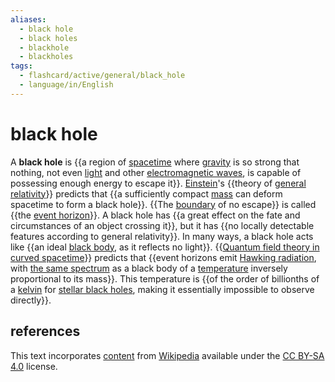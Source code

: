 ```yaml
---
aliases:
  - black hole
  - black holes
  - blackhole
  - blackholes
tags:
  - flashcard/active/general/black_hole
  - language/in/English
---
```


# black hole

A __black hole__ is {{a region of [spacetime](spacetime.md) where [gravity](gravity.md) is so strong that nothing, not even [light](light.md) and other [electromagnetic waves](electromagnetic%20radiation.md), is capable of possessing enough energy to escape it}}. [Einstein](Albert%20Einstein.md)'s {{theory of [general relativity](general%20relativity.md)}} predicts that {{a sufficiently compact [mass](mass.md) can deform spacetime to form a black hole}}. {{The [boundary](boundary%20(topology).md) of no escape}} is called {{the [event horizon](event%20horizon.md)}}. A black hole has {{a great effect on the fate and circumstances of an object crossing it}}, but it has {{no locally detectable features according to general relativity}}. In many ways, a black hole acts like {{an ideal [black body](black%20body.md), as it reflects no light}}. {{[Quantum field theory in curved spacetime](quantum%20field%20theory%20in%20curved%20spacetime.md)}} predicts that {{event horizons emit [Hawking radiation](hawking%20radiation.md), with [the same spectrum](thermal%20radiation.md) as a black body of a [temperature](temperature.md) inversely proportional to its mass}}. This temperature is {{of the order of billionths of a [kelvin](Kelvin.md) for [stellar black holes](stellar%20black%20hole.md), making it essentially impossible to observe directly}}. <!--SR:!2024-10-18,57,310!2024-11-03,68,310!2024-09-18,29,270!2024-10-07,44,290!2024-09-26,35,290!2024-10-20,59,310!2024-10-14,53,310!2024-12-30,106,290!2024-09-28,40,290!2024-10-05,43,290!2024-10-06,48,290-->

## references

This text incorporates [content](https://en.wikipedia.org/wiki/black_hole) from [Wikipedia](Wikipedia.md) available under the [CC BY-SA 4.0](https://creativecommons.org/licenses/by-sa/4.0/) license.
